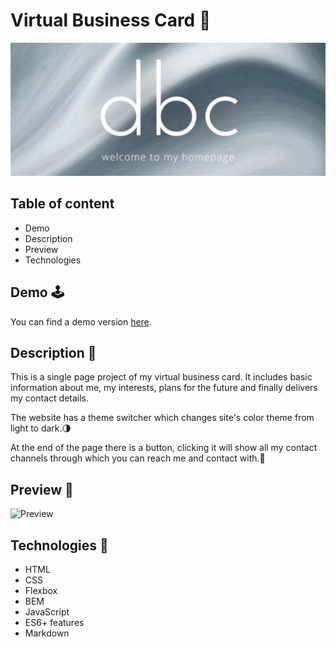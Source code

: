 # Virtual Business Card 📇

![Bartek](https://github.com/bartekdbc/homepage/blob/main/images/headline.png)

## Table of content 

- Demo
- Description
- Preview
- Technologies

## Demo 🕹️

You can find a demo version [here](https://bartekdbc.github.io/homepage/).

## Description 📖

This is a single page project of my virtual business card. It includes basic information about me, my interests, plans for the future and finally delivers my contact details.

The website has a theme switcher which changes site's color theme from light to dark.🌗

At the end of the page there is a button, clicking it will show all my contact channels through which you can reach me and contact with.📧

## Preview 👀

![Preview](https://github.com/bartekdbc/homepage/blob/main/images/Preview.gif)

## Technologies 🤖

- HTML
- CSS
- Flexbox
- BEM
- JavaScript
- ES6+ features
- Markdown
